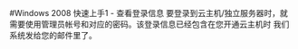 <!-- --- tag: Windows 2008上手 -->
#Windows 2008 快速上手1 - 查看登录信息
要登录到云主机/独立服务器时，就需要使用管理员帐号和对应的密码。该登录信息已经包含在您开通云主机时
我们系统发给您的邮件里了。
